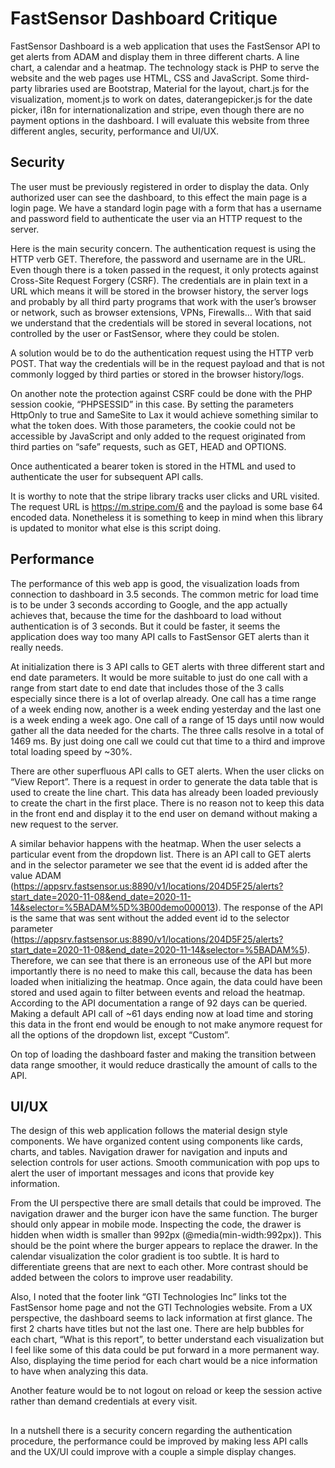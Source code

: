 # FastSensor Dashboard Critique

FastSensor Dashboard is a web application that uses the FastSensor API to get alerts from ADAM and display them in three different charts. A line chart, a calendar and a heatmap. The technology stack is PHP to serve the website and the web pages use HTML, CSS and JavaScript. Some third-party libraries used are Bootstrap, Material for the layout, chart.js for the visualization, moment.js to work on dates, daterangepicker.js for the date picker, i18n for internationalization and stripe, even though there are no payment options in the dashboard. I will evaluate this website from three different angles, security, performance and UI/UX.

## Security

The user must be previously registered in order to display the data. Only authorized user can see the dashboard, to this effect the main page is a login page. We have a standard login page with a form that has a username and password field to authenticate the user via an HTTP request to the server.

Here is the main security concern. The authentication request is using the HTTP verb GET. Therefore, the password and username are in the URL. Even though there is a token passed in the request, it only protects against Cross-Site Request Forgery (CSRF). The credentials are in plain text in a URL which means it will be stored in the browser history, the server logs and probably by all third party programs that work with the user’s browser or network, such as browser extensions, VPNs, Firewalls…  With that said we understand that the credentials will be stored in several locations, not controlled by the user or FastSensor, where they could be stolen.

A solution would be to do the authentication request using the HTTP verb POST. That way the credentials will be in the request payload and that is not commonly logged by third parties or stored in the browser history/logs.

On another note the protection against CSRF could be done with the PHP session cookie, “PHPSESSID” in this case. By setting the parameters HttpOnly to true and SameSite to Lax it would achieve something similar to what the token does. With those parameters, the cookie could not be accessible by JavaScript and only added to the request originated from third parties on “safe” requests, such as GET, HEAD and OPTIONS.

Once authenticated a bearer token is stored in the HTML and used to authenticate the user for subsequent API calls.

It is worthy to note that the stripe library tracks user clicks and URL visited. The request URL is https://m.stripe.com/6 and the payload is some base 64 encoded data. Nonetheless it is something to keep in mind when this library is updated to monitor what else is this script doing.

## Performance

The performance of this web app is good, the visualization loads from connection to dashboard in 3.5 seconds. The common metric for load time is to be under 3 seconds according to Google, and the app actually achieves that, because the time for the dashboard to load without authentication is of 3 seconds. But it could be faster, it seems the application does way too many API calls to FastSensor GET alerts than it really needs.

At initialization there is 3 API calls to GET alerts with three different start and end date parameters. It would be more suitable to just do one call with a range from start date to end date that includes those of the 3 calls especially since there is a lot of overlap already. One call has a time range of a week ending now, another is a week ending yesterday and the last one is a week ending a week ago. One call of a range of 15 days until now would gather all the data needed for the charts. The three calls resolve in a total of 1469 ms. By just doing one call we could cut that time to a third and improve total loading speed by ~30%.

There are other superfluous API calls to GET alerts. When the user clicks on “View Report”. There is a request in order to generate the data table that is used to create the line chart. This data has already been loaded previously to create the chart in the first place. There is no reason not to keep this data in the front end and display it to the end user on demand without making a new request to the server.

A similar behavior happens with the heatmap. When the user selects a particular event from the dropdown list. There is an API call to GET alerts and in the selector parameter we see that the event id is added after the value ADAM (https://appsrv.fastsensor.us:8890/v1/locations/204D5F25/alerts?start_date=2020-11-08&end_date=2020-11-14&selector=%5BADAM%5D%3B00demo000013). The response of the API is the same that was sent without the added event id to the selector parameter (https://appsrv.fastsensor.us:8890/v1/locations/204D5F25/alerts?start_date=2020-11-08&end_date=2020-11-14&selector=%5BADAM%5). Therefore, we can see that there is an erroneous use of the API but more importantly there is no need to make this call, because the data has been loaded when initializing the heatmap. Once again, the data could have been stored and used again to filter between events and reload the heatmap.
According to the API documentation a range of 92 days can be queried. Making a default API call of ~61 days ending now at load time and storing this data in the front end would be enough to not make anymore request for all the options of the dropdown list, except “Custom”.

On top of loading the dashboard faster and making the transition between data range smoother, it would reduce drastically the amount of calls to the API.

## UI/UX

The design of this web application follows the material design style components. We have organized content using components like cards, charts, and tables. Navigation drawer for navigation and inputs and selection controls for user actions. Smooth communication with pop ups to alert the user of important messages and icons that provide key information. 

From the UI perspective there are small details that could be improved. The navigation drawer and the burger icon have the same function. The burger should only appear in mobile mode. Inspecting the code, the drawer is hidden when width is smaller than 992px (@media(min-width:992px)). This should be the point where the burger appears to replace the drawer.
In the calendar visualization the color gradient is too subtle. It is hard to differentiate greens that are next to each other. More contrast should be added between the colors to improve user readability.

Also, I noted that the footer link “GTI Technologies Inc” links tot the FastSensor home page and not the GTI Technologies website.
From a UX perspective, the dashboard seems to lack information at first glance. The first 2 charts have titles but not the last one. There are help bubbles for each chart, “What is this report”, to better understand each visualization but I feel like some of this data could be put forward in a more permanent way. Also, displaying the time period for each chart would be a nice information to have when analyzing this data.

Another feature would be to not logout on reload or keep the session active rather than demand credentials at every visit.

##

In a nutshell there is a security concern regarding the authentication procedure, the performance could be improved by making less API calls and the UX/UI could improve with a couple a simple display changes.
